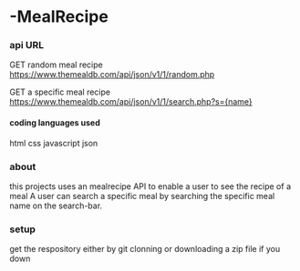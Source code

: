 # -MealRecipe

### api URL
 GET random meal recipe 
https://www.themealdb.com/api/json/v1/1/random.php

 GET a specific meal recipe
 https://www.themealdb.com/api/json/v1/1/search.php?s={name} 

#### coding languages used
html 
css 
javascript
json

### about
this projects uses an mealrecipe API to enable a user to see the recipe of a meal 
A user can search a specific meal by searching the specific meal name on the search-bar.

### setup 
get the respository either by git clonning or downloading a zip file
if you down
